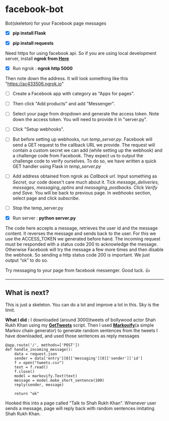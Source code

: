 # facebook-bot
Bot(skeleton) for your Facebook page messages

- [x] **pip install Flask**

- [x] **pip install requests**

Need https for using facebook api. So if you are using local development server, install **ngrok from [Here](https://ngrok.com/download)**

- [x] Run ngrok : **ngrok http 5000**

Then note down the address. It will look something like this "https://ac433506.ngrok.io"


- [ ] Create a Facebook app with category as "Apps for pages".
- [ ] Then click "Add products" and add "Messenger".
- [ ] Select your page from dropdown and generate the access token. Note down the access token. You will need to provide it in "server.py".
- [ ] Click "Setup webhooks".
- [ ] But before setting up webhooks, run *temp_server.py*. Facebook will send a GET request to the callback URL we provide. The request will contain a custom secret we can add (while setting up the webhook) and a challenge code from Facebook. They expect us to output the challenge code to verify ourselves. To do so, we have written a quick GET handler using Flask in *temp_server.py* 
- [ ] Add address obtained from ngrok as *Callback url*. Input something as *Secret*, our code doesn't care much about it. Tick *message_deliveries*, *messages*, *messaging_optins* and *messaging_postbacks*. Click *Verify and Save*. You will be back to previous page. In *webhooks* section, select page and click *subscribe*.
- [ ] Stop the temp_server.py

- [x] Run server :  **python server.py**

The code here accepts a message, retrieves the user id and the message content. It reverses the message and sends back to the user. For this we use the ACCESS_TOKEN we generated before hand. The incoming request must be responded with a status code 200 to acknowledge the message. Otherwise Facebook will try the message a few more times and then disable the webhook. So sending a http status code 200 is important. We just output “ok” to do so.

Try messaging to your page from facebook messenger. Good luck. :+1:

_______________________________________________________________________________________________

## What is next?

This is just a skeleton. You can do a lot and improve a lot in this. Sky is the limit.

**What I did :** I downloaded (around 3000)tweets of bollywood actor Shah Rukh Khan using my **[GetTweets](https://github.com/p53ud0k0d3/GetTweets)** script. Then I used **[Markovify](https://github.com/jsvine/markovify)**(a simple  Markov chain generator) to generate random sentences from the tweets I have downloaded, and used those sentences as reply messages

```
@app.route('/', methods=['POST'])
def handle_incoming_message():
	data = request.json
	sender = data['entry'][0]['messaging'][0]['sender']['id']
	f = open("tweets.csv")
	text = f.read()
	f.close()
	model = markovify.Text(text)
	message = model.make_short_sentence(100)
	reply(sender, message)
	
	return "ok"
```

Hooked this into a page called "Talk to Shah Rukh Khan". Whenever user sends a message, page will reply back with random sentences imitating Shah Rukh Khan.
